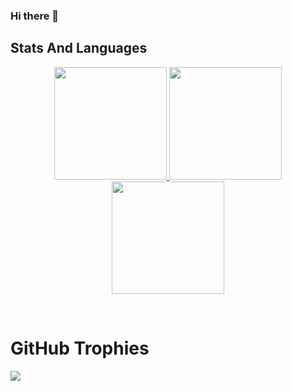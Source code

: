 ### Hi there 👋

## Stats And Languages
<p align="center">
<a href="https://github.com/user-why-red">
<img height="180em" src="https://github-readme-stats-eight-theta.vercel.app/api?username=user-why-red&show_icons=true&theme=nightowl&hide_border=true&include_all_commits=true&count_private=true"/>
<img height="180em" src="https://github-readme-streak-stats.herokuapp.com/?user=user-why-red&theme=nightowl&hide_border=true"/>
<img height="180em" src="https://github-readme-stats-eight-theta.vercel.app/api/top-langs/?username=user-why-red&layout=compact&langs_count=8&theme=nightowl&hide_border=true"/>
</a>
</p>
<br>

# GitHub Trophies
![](https://github-profile-trophy.vercel.app/?username=user-why-red&theme=tokyonight&no-frame=true&no-bg=false&margin-w=4)

<!--
**user-why-red/user-why-red** is a ✨ _special_ ✨ repository because its `README.md` (this file) appears on your GitHub profile.

Here are some ideas to get you started:

- 🔭 I’m currently working on ...
- 🌱 I’m currently learning ...
- 👯 I’m looking to collaborate on ...
- 🤔 I’m looking for help with ...
- 💬 Ask me about ...
- 📫 How to reach me: ...
- 😄 Pronouns: ...
- ⚡ Fun fact: ...
-->
